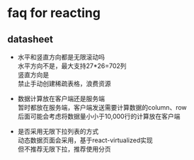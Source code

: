 # faq for reacting

## datasheet

- 水平和竖直方向都是无限滚动吗   
水平方向不是，最大支持27*26=702列    
竖直方向是     
禁止手动创建稀疏表格，浪费资源    

- 数据计算放在客户端还是服务端        
暂时都放在服务端，客户端发送需要计算数据的column、row     
后面可能会考虑将数据量小小于10,000行的计算放在客户端  

- 是否采用无限下拉列表的方式   
动态数据页面会采用，基于react-virtualized实现   
但不推荐无限下拉，推荐使用分页  

